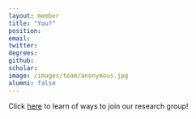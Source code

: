 ```yaml
---
layout: member
title: "You?"
position: 
email: 
twitter: 
degrees: 
github: 
scholar: 
image: /images/team/anonymous.jpg
alumni: false
---
```


Click [here] to learn of ways to join our research group!

[here]: /join-mfx